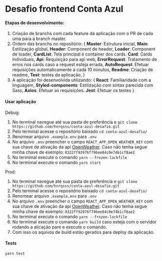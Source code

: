 # Desafio frontend Conta Azul

#### Etapas de desenvolvimento:
1. Criação de branchs com cada feature da aplicação com o PR de cada uma para a branch master.
2. Ordem das branchs no repositório: {
    __Master__: Estrutura inicial,
    __Main__: Estilização global,
    __Header__: Component de header,
    __Loader__: Component de loader,
    __CardList__: Tela principal e container dos cards.
    __Card__: Cards individuais,
    __Api__: Requisição para api web,
    __ErrorRequest__: Tratamento de erros nos cards caso a request esteja errada,
    __AutoRequest__: Efetuar requisições automaticamente a cada 10 minutos,
    __Readme__: Criação de readme,
    __Test__: testes da aplicação,
    }
3. A aplicação foi desenvolvida utilizando: {
    __React__: Familiaridade com a linguagem,
    __Styled-components__: Estilização com sintax parecida com Sass,
    __Axios__: Efetuar as requisições.
    __Jest__: Efetuar os testes 
}

#### Usar aplicação

Debug:

1. No terminal navegue até sua pasta de preferência e `git clone https://github.com/hnrqsss/conta-azul-desafio.git`
2. Pelo terminal acesse o repositório baixado `cd conta-azul-desafio/`
3. Renomear arquivo `.exemple.env` para `.env`
4. No arquivo `.env` preencher o campo `REACT_APP_OPEN_WEATHER_KEY` com sua chave de ativação da api [OpenWeather](https://openweathermap.org/). Caso não tenha segue minha chave de exemplo: `8322ff92976f796ee84c0e74b1cf8ae2`
5. No termimal execute o comando `yarn --frozen-lockfile`
6. No termimal execute o comando `yarn start`

Prod:

1. No terminal navegue até sua pasta de preferência e `git clone https://github.com/hnrqsss/conta-azul-desafio.git`
2. Pelo terminal acesse o repositório baixado `cd conta-azul-desafio/`
3. Renomear arquivo `.exemple.env` para `.env`
4. No arquivo `.env` preencher o campo `REACT_APP_OPEN_WEATHER_KEY` com sua chave de ativação da api [OpenWeather](https://openweathermap.org/). Caso não tenha segue minha chave de exemplo: `8322ff92976f796ee84c0e74b1cf8ae2`
5. No termimal execute o comando `yarn --frozen-lockfile`
6. No termimal execute o comando `yarn build` caso esteja com o servidor rodando a alicação pare e execute o comando.
7. Com isso os aquivos de build estão gerados para deploy da aplicação.

#### Tests

`yarn test`